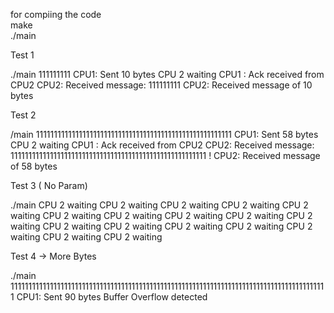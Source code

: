 for compiing the code <br />
make <br /> 
./main <message> <br /> 


Test 1
 
./main 111111111
CPU1: Sent 10 bytes
CPU 2 waiting 
CPU1 : Ack received from CPU2 
CPU2: Received message: 111111111 
CPU2: Received message of 10 bytes


Test 2

/main 1111111111111111111111111111111111111111111111111111111
 CPU1: Sent 58 bytes
CPU 2 waiting 
CPU1 : Ack received from CPU2 
CPU2: Received message: 1111111111111111111111111111111111111111111111111111111 !
CPU2: Received message of 58 bytes


Test 3 ( No Param)

./main
CPU 2 waiting 
CPU 2 waiting 
CPU 2 waiting 
CPU 2 waiting 
CPU 2 waiting 
CPU 2 waiting 
CPU 2 waiting 
CPU 2 waiting 
CPU 2 waiting 
CPU 2 waiting 
CPU 2 waiting 
CPU 2 waiting 
CPU 2 waiting 
CPU 2 waiting 
CPU 2 waiting 
CPU 2 waiting 
CPU 2 waiting 





Test 4 -> More Bytes

./main 11111111111111111111111111111111111111111111111111111111111111111111111111111111111111111
CPU1: Sent 90 bytes
Buffer Overflow detected 
